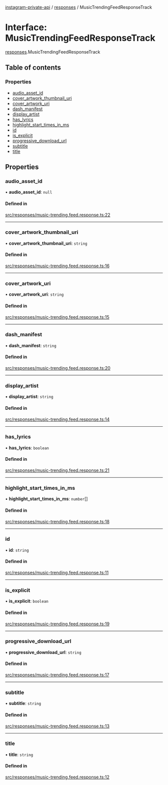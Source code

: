 [instagram-private-api](../../README.md) / [responses](../../modules/responses.md) / MusicTrendingFeedResponseTrack

# Interface: MusicTrendingFeedResponseTrack

[responses](../../modules/responses.md).MusicTrendingFeedResponseTrack

## Table of contents

### Properties

- [audio\_asset\_id](MusicTrendingFeedResponseTrack.md#audio_asset_id)
- [cover\_artwork\_thumbnail\_uri](MusicTrendingFeedResponseTrack.md#cover_artwork_thumbnail_uri)
- [cover\_artwork\_uri](MusicTrendingFeedResponseTrack.md#cover_artwork_uri)
- [dash\_manifest](MusicTrendingFeedResponseTrack.md#dash_manifest)
- [display\_artist](MusicTrendingFeedResponseTrack.md#display_artist)
- [has\_lyrics](MusicTrendingFeedResponseTrack.md#has_lyrics)
- [highlight\_start\_times\_in\_ms](MusicTrendingFeedResponseTrack.md#highlight_start_times_in_ms)
- [id](MusicTrendingFeedResponseTrack.md#id)
- [is\_explicit](MusicTrendingFeedResponseTrack.md#is_explicit)
- [progressive\_download\_url](MusicTrendingFeedResponseTrack.md#progressive_download_url)
- [subtitle](MusicTrendingFeedResponseTrack.md#subtitle)
- [title](MusicTrendingFeedResponseTrack.md#title)

## Properties

### audio\_asset\_id

• **audio\_asset\_id**: ``null``

#### Defined in

[src/responses/music-trending.feed.response.ts:22](https://github.com/Nerixyz/instagram-private-api/blob/4971f34/src/responses/music-trending.feed.response.ts#L22)

___

### cover\_artwork\_thumbnail\_uri

• **cover\_artwork\_thumbnail\_uri**: `string`

#### Defined in

[src/responses/music-trending.feed.response.ts:16](https://github.com/Nerixyz/instagram-private-api/blob/4971f34/src/responses/music-trending.feed.response.ts#L16)

___

### cover\_artwork\_uri

• **cover\_artwork\_uri**: `string`

#### Defined in

[src/responses/music-trending.feed.response.ts:15](https://github.com/Nerixyz/instagram-private-api/blob/4971f34/src/responses/music-trending.feed.response.ts#L15)

___

### dash\_manifest

• **dash\_manifest**: `string`

#### Defined in

[src/responses/music-trending.feed.response.ts:20](https://github.com/Nerixyz/instagram-private-api/blob/4971f34/src/responses/music-trending.feed.response.ts#L20)

___

### display\_artist

• **display\_artist**: `string`

#### Defined in

[src/responses/music-trending.feed.response.ts:14](https://github.com/Nerixyz/instagram-private-api/blob/4971f34/src/responses/music-trending.feed.response.ts#L14)

___

### has\_lyrics

• **has\_lyrics**: `boolean`

#### Defined in

[src/responses/music-trending.feed.response.ts:21](https://github.com/Nerixyz/instagram-private-api/blob/4971f34/src/responses/music-trending.feed.response.ts#L21)

___

### highlight\_start\_times\_in\_ms

• **highlight\_start\_times\_in\_ms**: `number`[]

#### Defined in

[src/responses/music-trending.feed.response.ts:18](https://github.com/Nerixyz/instagram-private-api/blob/4971f34/src/responses/music-trending.feed.response.ts#L18)

___

### id

• **id**: `string`

#### Defined in

[src/responses/music-trending.feed.response.ts:11](https://github.com/Nerixyz/instagram-private-api/blob/4971f34/src/responses/music-trending.feed.response.ts#L11)

___

### is\_explicit

• **is\_explicit**: `boolean`

#### Defined in

[src/responses/music-trending.feed.response.ts:19](https://github.com/Nerixyz/instagram-private-api/blob/4971f34/src/responses/music-trending.feed.response.ts#L19)

___

### progressive\_download\_url

• **progressive\_download\_url**: `string`

#### Defined in

[src/responses/music-trending.feed.response.ts:17](https://github.com/Nerixyz/instagram-private-api/blob/4971f34/src/responses/music-trending.feed.response.ts#L17)

___

### subtitle

• **subtitle**: `string`

#### Defined in

[src/responses/music-trending.feed.response.ts:13](https://github.com/Nerixyz/instagram-private-api/blob/4971f34/src/responses/music-trending.feed.response.ts#L13)

___

### title

• **title**: `string`

#### Defined in

[src/responses/music-trending.feed.response.ts:12](https://github.com/Nerixyz/instagram-private-api/blob/4971f34/src/responses/music-trending.feed.response.ts#L12)
